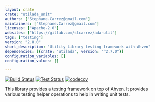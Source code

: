```yaml
---
layout: crate
crate: "utilada_unit"
authors: ["Stephane.Carrez@gmail.com"]
maintainers: ["Stephane.Carrez@gmail.com"]
licenses: ["Apache-2.0"]
websites: ["https://gitlab.com/stcarrez/ada-util"]
tags: ["testing"]
version: "2.8.0"
short_description: "Utility Library testing framework with Ahven"
dependencies: [{crate: "utilada", version: "^2.7.0"}]
configuration_variables: []
configuration_values: []

---
```


[![Build Status](https://img.shields.io/jenkins/s/https/jenkins.vacs.fr/Ada-Util.svg)](https://jenkins.vacs.fr/job/Ada-Util/)
[![Test Status](https://img.shields.io/jenkins/t/https/jenkins.vacs.fr/Ada-Util.svg)](https://jenkins.vacs.fr/job/Ada-Util/)
[![codecov](https://codecov.io/gh/stcarrez/ada-util/branch/master/graph/badge.svg)](https://codecov.io/gh/stcarrez/ada-util)

This library provides a testing framework on top of Ahven.
It provides various testing helper operations to help in
writing unit tests.



